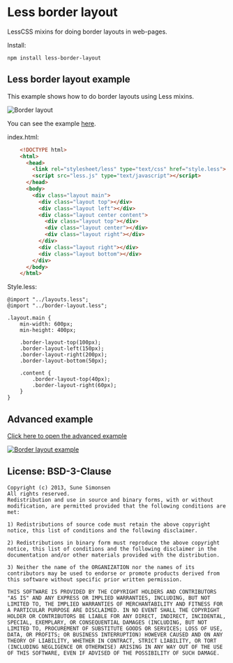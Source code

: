 # Less border layout

LessCSS mixins for doing border layouts in web-pages.

Install:

    npm install less-border-layout

## Less border layout example

This example shows how to do border layouts using Less mixins.

![Border layout](https://raw.github.com/sunesimonsen/less-border-layout/master/examples/images/border-layout.png)

You can see the example [here](http://sunesimonsen.github.io/less-border-layout/examples/).

index.html:

``` html
    <!DOCTYPE html>
    <html>
      <head>
        <link rel="stylesheet/less" type="text/css" href="style.less">
        <script src="less.js" type="text/javascript"></script>
      </head>
      <body>
        <div class="layout main">
          <div class="layout top"></div>
          <div class="layout left"></div>
          <div class="layout center content">
            <div class="layout top"></div>
            <div class="layout center"></div>
            <div class="layout right"></div>
          </div>
          <div class="layout right"></div>
          <div class="layout bottom"></div>
        </div>
      </body>
    </html>
```

Style.less:

    @import "../layouts.less";
    @import "../border-layout.less";

    .layout.main {
        min-width: 600px;
        min-height: 400px;

        .border-layout-top(100px);
        .border-layout-left(150px);
        .border-layout-right(200px);
        .border-layout-bottom(50px);

        .content {
            .border-layout-top(40px);
            .border-layout-right(60px);
        }
    }

## Advanced example

[Click here to open the advanced example](http://sunesimonsen.github.com/less-border-layout/examples/advanced.html "Advanced example")

<a href="http://sunesimonsen.github.com/less-border-layout/examples/advanced.html">
<img src="https://raw.github.com/sunesimonsen/less-border-layout/gh-pages/examples/images/border-layout-advanced-thumb.png" alt="Border layout example">
</a>

## License: BSD-3-Clause

```
Copyright (c) 2013, Sune Simonsen
All rights reserved.
Redistribution and use in source and binary forms, with or without modification, are permitted provided that the following conditions are met:

1) Redistributions of source code must retain the above copyright notice, this list of conditions and the following disclaimer.

2) Redistributions in binary form must reproduce the above copyright notice, this list of conditions and the following disclaimer in the documentation and/or other materials provided with the distribution.

3) Neither the name of the ORGANIZATION nor the names of its contributors may be used to endorse or promote products derived from this software without specific prior written permission.

THIS SOFTWARE IS PROVIDED BY THE COPYRIGHT HOLDERS AND CONTRIBUTORS "AS IS" AND ANY EXPRESS OR IMPLIED WARRANTIES, INCLUDING, BUT NOT LIMITED TO, THE IMPLIED WARRANTIES OF MERCHANTABILITY AND FITNESS FOR A PARTICULAR PURPOSE ARE DISCLAIMED. IN NO EVENT SHALL THE COPYRIGHT HOLDER OR CONTRIBUTORS BE LIABLE FOR ANY DIRECT, INDIRECT, INCIDENTAL, SPECIAL, EXEMPLARY, OR CONSEQUENTIAL DAMAGES (INCLUDING, BUT NOT LIMITED TO, PROCUREMENT OF SUBSTITUTE GOODS OR SERVICES; LOSS OF USE, DATA, OR PROFITS; OR BUSINESS INTERRUPTION) HOWEVER CAUSED AND ON ANY THEORY OF LIABILITY, WHETHER IN CONTRACT, STRICT LIABILITY, OR TORT (INCLUDING NEGLIGENCE OR OTHERWISE) ARISING IN ANY WAY OUT OF THE USE OF THIS SOFTWARE, EVEN IF ADVISED OF THE POSSIBILITY OF SUCH DAMAGE.
```

